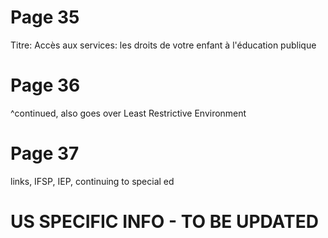 # Page 35
Titre: Accès aux services: les droits de votre enfant à l'éducation publique
# Page 36
^continued, also goes over Least Restrictive Environment
# Page 37
links, IFSP, IEP, continuing to special ed

# US SPECIFIC INFO - TO BE UPDATED
